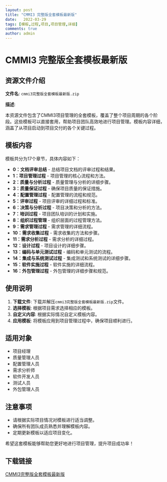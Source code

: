 ```yaml
---
layout: post
title: "CMMI3 完整版全套模板最新版"
date:   2022-03-29
tags: [模板,过程,项目,项目管理,详细]
comments: true
author: admin
---
```

# CMMI3 完整版全套模板最新版

## 资源文件介绍

**文件名**: `cmmi3完整版全套模板最新版.zip`

**描述**: 

本资源文件包含了CMMI3项目管理的全套模板，覆盖了整个项目周期的各个阶段。这些模板可以直接套用，帮助项目团队高效地进行项目管理。模板内容详细，涵盖了从项目启动到项目交付的各个关键过程。

## 模板内容

模板共分为17个章节，具体内容如下：

- **0：文档评审总结** - 总结项目文档的评审过程和结果。
- **1：项目管理过程** - 项目管理的核心流程和方法。
- **2：质量与分析过程** - 质量管理与分析的详细步骤。
- **3：质量保证过程** - 确保项目质量的保证措施。
- **4：配置管理过程** - 配置管理的流程和规范。
- **5：评审过程** - 项目评审的详细过程和标准。
- **6：决策与分析过程** - 项目决策和分析的方法。
- **7：培训过程** - 项目团队培训的计划和实施。
- **8：组织过程管理** - 组织层面的过程管理方法。
- **9：需求管理过程** - 需求管理的详细流程。
- **10：需求收集过程** - 需求收集的方法和步骤。
- **11：需求分析过程** - 需求分析的详细过程。
- **12：设计过程** - 项目设计的详细步骤。
- **13：编码与单元测试过程** - 编码和单元测试的流程。
- **14：集成与系统测试过程** - 集成测试和系统测试的详细步骤。
- **15：软件实施过程** - 软件实施的详细流程。
- **16：外包管理过程** - 外包管理的详细步骤和规范。

## 使用说明

1. **下载文件**: 下载并解压`cmmi3完整版全套模板最新版.zip`文件。
2. **选择模板**: 根据项目需求选择相应的模板。
3. **自定义内容**: 根据实际情况自定义模板内容。
4. **应用模板**: 将模板应用到项目管理过程中，确保项目顺利进行。

## 适用对象

- 项目经理
- 质量管理人员
- 配置管理人员
- 需求分析师
- 软件开发人员
- 测试人员
- 外包管理人员

## 注意事项

- 请根据实际项目情况对模板进行适当调整。
- 确保所有团队成员熟悉并理解模板内容。
- 定期更新模板以适应项目变化。

希望这套模板能够帮助您更好地进行项目管理，提升项目成功率！

## 下载链接

[CMMI3完整版全套模板最新版](https://pan.quark.cn/s/29ac39742ec2)